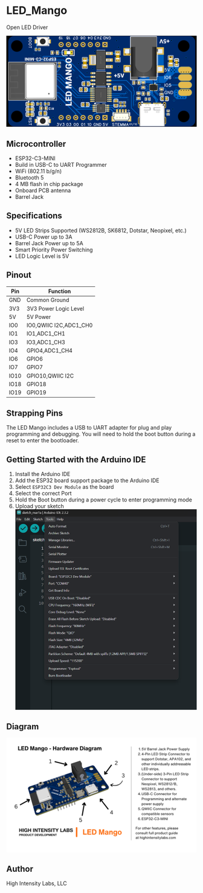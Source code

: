 # LED_Mango
Open LED Driver

![LED Mango](diagrams/LED_Mango_Render.png)

## Microcontroller
* ESP32-C3-MINI
* Build in USB-C to UART Programmer
* WiFi (802.11 b/g/n)
* Bluetooth 5
* 4 MB flash in chip package
* On­board PCB antenna
* Barrel Jack

## Specifications
* 5V LED Strips Supported (WS2812B, SK6812, Dotstar, Neopixel, etc.)
* USB-C Power up to 3A
* Barrel Jack Power up to 5A
* Smart Priority Power Switching
* LED Logic Level is 5V

## Pinout

| Pin | Function |
| --- | --- |
| GND | Common Ground |
| 3V3 | 3V3 Power Logic Level |
| 5V | 5V Power |
| IO0 | IO0,QWIIC I2C,ADC1_CH0 |
| IO1 | IO1,ADC1_CH1 |
| IO3 | IO3,ADC1_CH3 |
| IO4 | GPIO4,ADC1_CH4 |
| IO6 | GPIO6 |
| IO7 | GPIO7 |
| IO10 | GPIO10,QWIIC I2C |
| IO18 | GPIO18 |
| IO19 | GPIO19 |

## Strapping Pins
The LED Mango includes a USB to UART adapter for plug and play programming and debugging. You will need to hold the boot button during a reset to enter the bootloader.

## Getting Started with the Arduino IDE
1. Install the Arduino IDE
2. Add the ESP32 board support package to the Arduino IDE
3. Select `ESP32C3 Dev Module` as the board
4. Select the correct Port
5. Hold the Boot button during a power cycle to enter programming mode
6. Upload your sketch
![LED Mango Arduino Programming Screenshot](diagrams/Arduino-Programming-Screenshot.png)

## Diagram
![LED Mango](diagrams/LEDMangoDiagram.png)

## Author
High Intensity Labs, LLC